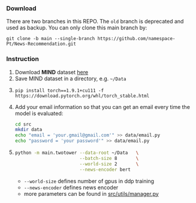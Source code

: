 ### Download
There are two branches in this REPO. The `old` branch is deprecated and used as backup. You can only clone this main branch by:
```
git clone -b main --single-branch https://github.com/namespace-Pt/News-Recommendation.git
```

### Instruction
1. Download **MIND** dataset [here](https://msnews.github.io/)
2. Save MIND dataset in a directory, e.g. `~/Data`
3. ```
   pip install torch==1.9.1+cu111 -f https://download.pytorch.org/whl/torch_stable.html
   ```
4. Add your email information so that you can get an email every time the model is evaluated:
   ```bash
   cd src
   mkdir data
   echo "email = 'your.gmail@gmail.com'" >> data/email.py
   echo "password = 'your password'" >> data/email.py
   ```
5. ```bash
   python -m main.twotower --data-root ~/Data   \
                           --batch-size 8       \
                           --world-size 2       \
                           --news-encoder bert
   ```
   - `--world-size` defines number of gpus in ddp training
   - `--news-encoder` defines news encoder
   - more parameters can be found in [src/utils/manager.py](src/utils/manager.py)

